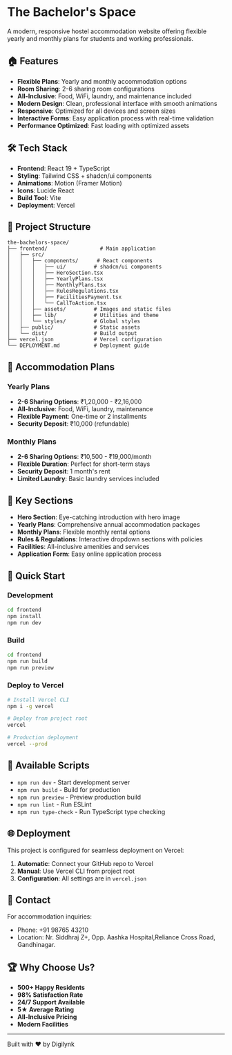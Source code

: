# The Bachelor's Space

A modern, responsive hostel accommodation website offering flexible yearly and monthly plans for students and working professionals.

## 🏠 Features

- **Flexible Plans**: Yearly and monthly accommodation options
- **Room Sharing**: 2-6 sharing room configurations
- **All-Inclusive**: Food, WiFi, laundry, and maintenance included
- **Modern Design**: Clean, professional interface with smooth animations
- **Responsive**: Optimized for all devices and screen sizes
- **Interactive Forms**: Easy application process with real-time validation
- **Performance Optimized**: Fast loading with optimized assets

## 🛠️ Tech Stack

- **Frontend**: React 19 + TypeScript
- **Styling**: Tailwind CSS + shadcn/ui components
- **Animations**: Motion (Framer Motion)
- **Icons**: Lucide React
- **Build Tool**: Vite
- **Deployment**: Vercel

## 📁 Project Structure

```
the-bachelors-space/
├── frontend/                 # Main application
│   ├── src/
│   │   ├── components/      # React components
│   │   │   ├── ui/         # shadcn/ui components
│   │   │   ├── HeroSection.tsx
│   │   │   ├── YearlyPlans.tsx
│   │   │   ├── MonthlyPlans.tsx
│   │   │   ├── RulesRegulations.tsx
│   │   │   ├── FacilitiesPayment.tsx
│   │   │   └── CallToAction.tsx
│   │   ├── assets/         # Images and static files
│   │   ├── lib/            # Utilities and theme
│   │   └── styles/         # Global styles
│   ├── public/             # Static assets
│   └── dist/               # Build output
├── vercel.json             # Vercel configuration
└── DEPLOYMENT.md           # Deployment guide
```

## 🏡 Accommodation Plans

### Yearly Plans
- **2-6 Sharing Options**: ₹1,20,000 - ₹2,16,000
- **All-Inclusive**: Food, WiFi, laundry, maintenance
- **Flexible Payment**: One-time or 2 installments
- **Security Deposit**: ₹10,000 (refundable)

### Monthly Plans
- **2-6 Sharing Options**: ₹10,500 - ₹19,000/month
- **Flexible Duration**: Perfect for short-term stays
- **Security Deposit**: 1 month's rent
- **Limited Laundry**: Basic laundry services included

## 🎯 Key Sections

- **Hero Section**: Eye-catching introduction with hero image
- **Yearly Plans**: Comprehensive annual accommodation packages
- **Monthly Plans**: Flexible monthly rental options
- **Rules & Regulations**: Interactive dropdown sections with policies
- **Facilities**: All-inclusive amenities and services
- **Application Form**: Easy online application process

## 🚀 Quick Start

### Development
```bash
cd frontend
npm install
npm run dev
```

### Build
```bash
cd frontend
npm run build
npm run preview
```

### Deploy to Vercel
```bash
# Install Vercel CLI
npm i -g vercel

# Deploy from project root
vercel

# Production deployment
vercel --prod
```

## 📝 Available Scripts

- `npm run dev` - Start development server
- `npm run build` - Build for production
- `npm run preview` - Preview production build
- `npm run lint` - Run ESLint
- `npm run type-check` - Run TypeScript type checking

## 🌐 Deployment

This project is configured for seamless deployment on Vercel:

1. **Automatic**: Connect your GitHub repo to Vercel
2. **Manual**: Use Vercel CLI from project root
3. **Configuration**: All settings are in `vercel.json`

## 📧 Contact

For accommodation inquiries:
- Phone: +91 98765 43210
- Location: Nr. Siddhraj Z+, Opp. Aashka Hospital,Reliance Cross Road, Gandhinagar.

## 🏆 Why Choose Us?

- **500+ Happy Residents**
- **98% Satisfaction Rate**
- **24/7 Support Available**
- **5★ Average Rating**
- **All-Inclusive Pricing**
- **Modern Facilities**

---

Built with ❤️ by Digilynk